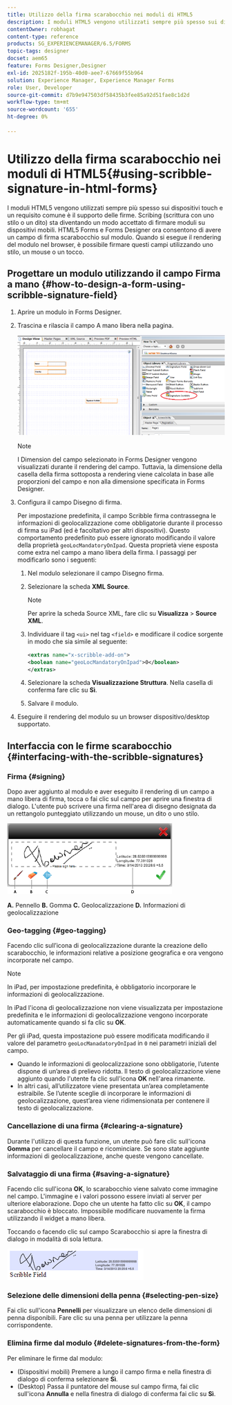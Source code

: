 ```yaml
---
title: Utilizzo della firma scarabocchio nei moduli di HTML5
description: I moduli HTML5 vengono utilizzati sempre più spesso sui dispositivi touch e un requisito comune è il supporto delle firme. La firma di documenti su dispositivi mobili sta diventando una modalità accettata per firmare moduli su dispositivi mobili.
contentOwner: robhagat
content-type: reference
products: SG_EXPERIENCEMANAGER/6.5/FORMS
topic-tags: designer
docset: aem65
feature: Forms Designer,Designer
exl-id: 2025182f-195b-40d0-aee7-67669f55b964
solution: Experience Manager, Experience Manager Forms
role: User, Developer
source-git-commit: d7b9e947503df58435b3fee85a92d51fae8c1d2d
workflow-type: tm+mt
source-wordcount: '655'
ht-degree: 0%

---
```


# Utilizzo della firma scarabocchio nei moduli di HTML5{#using-scribble-signature-in-html-forms}

I moduli HTML5 vengono utilizzati sempre più spesso sui dispositivi touch e un requisito comune è il supporto delle firme. Scribing (scrittura con uno stilo o un dito) sta diventando un modo accettato di firmare moduli su dispositivi mobili. HTML5 Forms e Forms Designer ora consentono di avere un campo di firma scarabocchio sul modulo. Quando si esegue il rendering del modulo nel browser, è possibile firmare questi campi utilizzando uno stilo, un mouse o un tocco.

## Progettare un modulo utilizzando il campo Firma a mano {#how-to-design-a-form-using-scribble-signature-field}

1. Aprire un modulo in Forms Designer.
1. Trascina e rilascia il campo A mano libera nella pagina.

   ![scarabocchio_designer](assets/designer_scribble.png)

   >[!NOTE]
   >
   >I Dimension del campo selezionato in Forms Designer vengono visualizzati durante il rendering del campo. Tuttavia, la dimensione della casella della firma sottoposta a rendering viene calcolata in base alle proporzioni del campo e non alla dimensione specificata in Forms Designer.

1. Configura il campo Disegno di firma.

   Per impostazione predefinita, il campo Scribble firma contrassegna le informazioni di geolocalizzazione come obbligatorie durante il processo di firma su iPad (ed è facoltativo per altri dispositivi). Questo comportamento predefinito può essere ignorato modificando il valore della proprietà `geoLocMandatoryOnIpad`. Questa proprietà viene esposta come extra nel campo a mano libera della firma. I passaggi per modificarlo sono i seguenti:

   1. Nel modulo selezionare il campo Disegno firma.
   1. Selezionare la scheda **XML Source**.

      >[!NOTE]
      >
      >Per aprire la scheda Source XML, fare clic su **Visualizza** > **Source XML**.

   1. Individuare il tag `<ui>` nel tag `<field>` e modificare il codice sorgente in modo che sia simile al seguente:

      ```xml
      <extras name="x-scribble-add-on">
      <boolean name="geoLocMandatoryOnIpad">0</boolean>
      </extras>
      ```

   1. Selezionare la scheda **Visualizzazione Struttura**. Nella casella di conferma fare clic su **Sì**.
   1. Salvare il modulo.

1. Eseguire il rendering del modulo su un browser dispositivo/desktop supportato.

## Interfaccia con le firme scarabocchio {#interfacing-with-the-scribble-signatures}

### Firma {#signing}

Dopo aver aggiunto al modulo e aver eseguito il rendering di un campo a mano libera di firma, tocca o fai clic sul campo per aprire una finestra di dialogo. L&#39;utente può scrivere una firma nell&#39;area di disegno designata da un rettangolo punteggiato utilizzando un mouse, un dito o uno stilo.

![geolocalizzazione](assets/geolocation.png)

**A.** Pennello **B.** Gomma **C.** Geolocalizzazione **D.** Informazioni di geolocalizzazione

### Geo-tagging {#geo-tagging}

Facendo clic sull’icona di geolocalizzazione durante la creazione dello scarabocchio, le informazioni relative a posizione geografica e ora vengono incorporate nel campo.

>[!NOTE]
>
>In iPad, per impostazione predefinita, è obbligatorio incorporare le informazioni di geolocalizzazione.

In iPad l&#39;icona di geolocalizzazione non viene visualizzata per impostazione predefinita e le informazioni di geolocalizzazione vengono incorporate automaticamente quando si fa clic su **OK**.

Per gli iPad, questa impostazione può essere modificata modificando il valore del parametro `geoLocManadatoryOnIpad` in `0` nei parametri iniziali del campo.

* Quando le informazioni di geolocalizzazione sono obbligatorie, l’utente dispone di un’area di prelievo ridotta. Il testo di geolocalizzazione viene aggiunto quando l&#39;utente fa clic sull&#39;icona **OK** nell&#39;area rimanente.
* In altri casi, all’utilizzatore viene presentata un’area completamente estraibile. Se l’utente sceglie di incorporare le informazioni di geolocalizzazione, quest’area viene ridimensionata per contenere il testo di geolocalizzazione.

### Cancellazione di una firma {#clearing-a-signature}

Durante l&#39;utilizzo di questa funzione, un utente può fare clic sull&#39;icona **Gomma** per cancellare il campo e ricominciare. Se sono state aggiunte informazioni di geolocalizzazione, anche queste vengono cancellate.

### Salvataggio di una firma {#saving-a-signature}

Facendo clic sull&#39;icona **OK**, lo scarabocchio viene salvato come immagine nel campo. L&#39;immagine e i valori possono essere inviati al server per ulteriore elaborazione. Dopo che un utente ha fatto clic su **OK**, il campo scarabocchio è bloccato. Impossibile modificare nuovamente la firma utilizzando il widget a mano libera.

Toccando o facendo clic sul campo Scarabocchio si apre la finestra di dialogo in modalità di sola lettura.

![3](assets/3.png)

### Selezione delle dimensioni della penna {#selecting-pen-size}

Fai clic sull&#39;icona **Pennelli** per visualizzare un elenco delle dimensioni di penna disponibili. Fare clic su una penna per utilizzare la penna corrispondente.

### Elimina firme dal modulo {#delete-signatures-from-the-form}

Per eliminare le firme dal modulo:

* (Dispositivi mobili) Premere a lungo il campo firma e nella finestra di dialogo di conferma selezionare **Sì**.
* (Desktop) Passa il puntatore del mouse sul campo firma, fai clic sull&#39;icona **Annulla** e nella finestra di dialogo di conferma fai clic su **Sì**.

